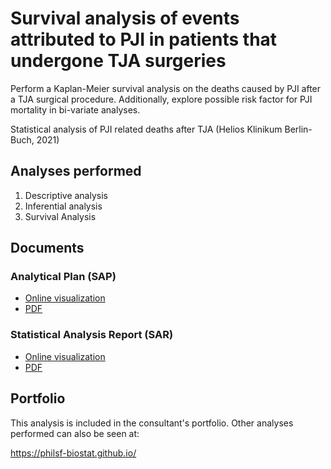 # Survival analysis of events attributed to PJI in patients that undergone TJA surgeries

Perform a Kaplan-Meier survival analysis on the deaths caused by PJI after a TJA surgical procedure.
Additionally, explore possible risk factor for PJI mortality in bi-variate analyses.

Statistical analysis of PJI related deaths after TJA (Helios Klinikum Berlin-Buch, 2021)

## Analyses performed

1. Descriptive analysis
1. Inferential analysis
1. Survival Analysis

## Documents

### Analytical Plan (SAP)

<!-- - [Online visualization][sapviz-v02] -->
<!-- - [Download][sappdf-v02] -->

- [Online visualization][sapviz-v01]
- [PDF][sappdf-v01]

### Statistical Analysis Report (SAR)

<!-- - [Online visualization][reportviz-v02] -->
<!-- - [Download][pdf-v02] -->

- [Online visualization][reportviz-v01]
- [PDF][pdf-v01]

## Portfolio

This analysis is included in the consultant's portfolio.
Other analyses performed can also be seen at:

https://philsf-biostat.github.io/

<!-- --- -->

[sapviz-v01]: report/SAP-2021-001-LT-v01.md
[sapviz-v02]: report/SAP-2021-001-LT-v02.md
[sappdf-v01]: https://docs.google.com/viewer?url=https://github.com/philsf-biostat/SAR-2021-001-LT/raw/main/report/SAP-2021-001-LT-v01.pdf
[sappdf-v02]: https://docs.google.com/viewer?url=https://github.com/philsf-biostat/SAR-2021-001-LT/raw/main/report/SAP-2021-001-LT-v02.pdf

[reportviz-v01]: report/SAR-2021-001-LT-v01.md
[reportviz-v02]: report/SAR-2021-001-LT-v02.md
[pdf-v01]: https://docs.google.com/viewer?url=https://github.com/philsf-biostat/SAR-2021-001-LT/raw/main/report/SAR-2021-001-LT-v01.pdf
[pdf-v02]: https://docs.google.com/viewer?url=https://github.com/philsf-biostat/SAR-2021-001-LT/raw/main/report/SAR-2021-001-LT-v02.pdf
[docx-v01]: https://docs.google.com/viewer?url=https://github.com/philsf-biostat/SAR-2021-001-LT/raw/main/report/SAR-2021-001-LT-v01.docx
[docx-v02]: https://docs.google.com/viewer?url=https://github.com/philsf-biostat/SAR-2021-001-LT/raw/main/report/SAR-2021-001-LT-v02.docx

[releases]: https://github.com/philsf-biostat/SAR-2021-001-LT/releases/
[milestone-v01]: https://github.com/philsf-biostat/SAR-2021-001-LT/milestone/mmm01
[v01-project]: https://github.com/philsf-biostat/SAR-2021-001-LT/projects/ppp01
[milestone-v02]: https://github.com/philsf-biostat/SAR-2021-001-LT/milestone/mmm02
[v02-project]: https://github.com/philsf-biostat/SAR-2021-001-LT/projects/ppp02
